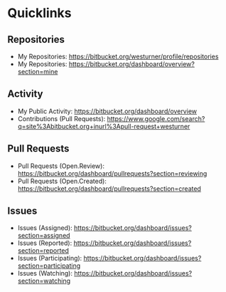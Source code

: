 # Quicklinks


## Repositories
* My Repositories: https://bitbucket.org/westurner/profile/repositories
* My Repositories: https://bitbucket.org/dashboard/overview?section=mine

## Activity

* My Public Activity: https://bitbucket.org/dashboard/overview
* Contributions (Pull Requests): https://www.google.com/search?q=site%3Abitbucket.org+inurl%3Apull-request+westurner

## Pull Requests

* Pull Requests (Open.Review): https://bitbucket.org/dashboard/pullrequests?section=reviewing
* Pull Requests (Open.Created): https://bitbucket.org/dashboard/pullrequests?section=created

## Issues

* Issues (Assigned): https://bitbucket.org/dashboard/issues?section=assigned
* Issues (Reported): https://bitbucket.org/dashboard/issues?section=reported
* Issues (Participating): https://bitbucket.org/dashboard/issues?section=participating
* Issues (Watching): https://bitbucket.org/dashboard/issues?section=watching
